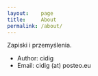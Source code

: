 ```yaml
---
layout:    page
title:     About
permalink: /about/
---
```


Zapiski i przemyślenia.

- Author: cidig
- Email:  cidig (at) posteo.eu
